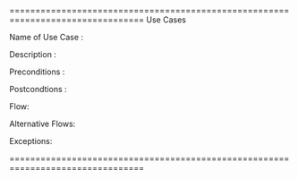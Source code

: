 ================================================================================
Use Cases


Name of Use Case :


Description :


Preconditions :


Postcondtions :


Flow:


Alternative Flows:


Exceptions:


================================================================================
